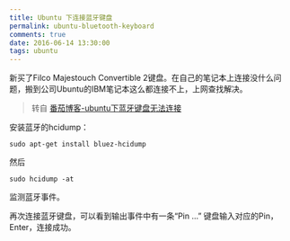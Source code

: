 ```yaml
---
title: Ubuntu 下连接蓝牙键盘
permalink: ubuntu-bluetooth-keyboard
comments: true
date: 2016-06-14 13:30:00
tags: ubuntu
---
```


新买了Filco Majestouch Convertible 2键盘。在自己的笔记本上连接没什么问题，搬到公司Ubuntu的IBM笔记本这么都连接不上，上网查找解决。
<!-- more -->
>转自 [番茄博客-ubuntu下蓝牙键盘无法连接](http://www.thecatcher.net/archives/61f)

安装蓝牙的hcidump：
```
sudo apt-get install bluez-hcidump
```
然后
```
sudo hcidump -at
```
监测蓝牙事件。

再次连接蓝牙键盘，可以看到输出事件中有一条“Pin ...”
键盘输入对应的Pin，Enter，连接成功。
